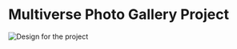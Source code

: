 # Multiverse Photo Gallery Project

![Design for the project](https://raw.githubusercontent.com/codedamn-projects/multiverse-photo-gallery-project/master/assets/desktop-design-non-fs.jpg)
